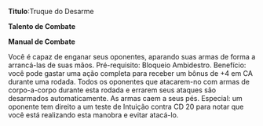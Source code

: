 **Titulo**:Truque do Desarme

**Talento de Combate**

**Manual de Combate**

 Você é capaz de enganar seus oponentes, aparando suas armas de forma a arrancá-las de suas mãos. Pré-requisito: Bloqueio Ambidestro. Benefício: você pode gastar uma ação completa para receber um bônus de +4 em CA durante uma rodada. Todos os oponentes que atacarem-no com armas de corpo-a-corpo durante esta rodada e errarem seus ataques são desarmados automaticamente. As armas caem a seus pés. Especial: um oponente tem direito a um teste de Intuição contra CD 20 para notar que você está realizando esta manobra e evitar atacá-lo.